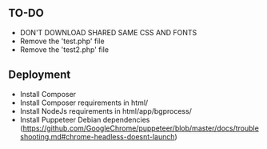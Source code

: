 ## TO-DO

* DON'T DOWNLOAD SHARED SAME CSS AND FONTS
* Remove the 'test.php' file
* Remove the 'test2.php' file


## Deployment

* Install Composer
* Install Composer requirements in html/
* Install NodeJs requirements in html/app/bgprocess/
* Install Puppeteer Debian dependencies (https://github.com/GoogleChrome/puppeteer/blob/master/docs/troubleshooting.md#chrome-headless-doesnt-launch)
